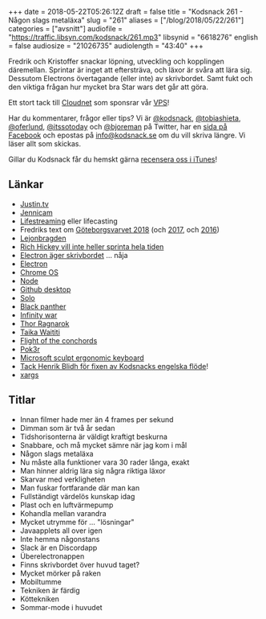 +++
date = 2018-05-22T05:26:12Z
draft = false
title = "Kodsnack 261 - Någon slags metaläxa"
slug = "261"
aliases = ["/blog/2018/05/22/261"]
categories = ["avsnitt"]
audiofile = "https://traffic.libsyn.com/kodsnack/261.mp3"
libsynid = "6618276"
english = false
audiosize = "21026735"
audiolength = "43:40"
+++

Fredrik och Kristoffer snackar löpning, utveckling och kopplingen däremellan. Sprintar är inget att eftersträva, och läxor är svåra att lära sig. Dessutom Electrons övertagande (eller inte) av skrivbordet. Samt fukt och den viktiga frågan hur mycket bra Star wars det går att göra.

Ett stort tack till [Cloudnet](http://www.cloudnet.se) som sponsrar vår [VPS](http://en.wikipedia.org/wiki/Virtual_private_server)!

Har du kommentarer, frågor eller tips? Vi är [@kodsnack](https://www.twitter.com/kodsnack), [@tobiashieta](https://www.twitter.com/tobiashieta), [@oferlund](https://www.twitter.com/oferlund), [@itssotoday](https://twitter.com/itssotoday) och [@bjoreman](https://www.twitter.com/bjoreman) på Twitter, har en [sida på Facebook](https://www.facebook.com/kodsnack) och epostas på [info@kodsnack.se](mailto:info@kodsnack.se) om du vill skriva längre. Vi läser allt som skickas.

Gillar du Kodsnack får du hemskt gärna [recensera oss i iTunes](http://itunes.apple.com/se/podcast/kodsnack/id561631498?l=en)!

## Länkar ##
* [Justin.tv](https://en.wikipedia.org/wiki/Justin.tv)
* [Jennicam](https://en.wikipedia.org/wiki/Jennifer_Ringley)
* [Lifestreaming](https://en.wikipedia.org/wiki/Lifecasting_%28video_stream%29) eller lifecasting
* Fredriks text om [Göteborgsvarvet 2018](https://bjoreman.com/thoughts/varvet2018.html) (och [2017](https://bjoreman.com/thoughts/varvet2017.html), och [2016](https://bjoreman.com/thoughts/varvet2016.html))
* [Lejonbragden](http://bjoreman.com/thoughts/bragden2015.html)
* [Rich Hickey vill inte heller sprinta hela tiden](https://www.youtube.com/watch?v=34_L7t7fD_U)
* [Electron äger skrivbordet](https://www.theverge.com/circuitbreaker/2018/5/16/17361696/chrome-os-electron-desktop-applications-apple-microsoft-google) … nåja
* [Electron](https://electronjs.org/)
* [Chrome OS](https://en.wikipedia.org/wiki/Chrome_OS)
* [Node](https://en.wikipedia.org/wiki/Node.js)
* [Github desktop](https://desktop.github.com/)
* [Solo](https://en.wikipedia.org/wiki/Solo:_A_Star_Wars_Story)
* [Black panther](https://en.wikipedia.org/wiki/Black_Panther_%28film%29)
* [Infinity war](https://en.wikipedia.org/wiki/Avengers:_Infinity_War)
* [Thor Ragnarok](https://en.wikipedia.org/wiki/Thor:_Ragnarok)
* [Taika Waititi](https://en.wikipedia.org/wiki/Taika_Waititi)
* [Flight of the conchords](https://en.wikipedia.org/wiki/Flight_of_the_Conchords)
* [Pok3r](https://bjoreman.com/thoughts/pok3r.html)
* [Microsoft sculpt ergonomic keyboard](https://www.microsoft.com/accessories/sv-se/products/keyboards/sculpt-ergonomic-desktop/l5v-00009)
* [Tack Henrik Blidh för fixen av Kodsnacks engelska flöde](https://github.com/kodsnack/site/pull/19)!
* [xargs](https://en.wikipedia.org/wiki/Xargs)

## Titlar ##
* Innan filmer hade mer än 4 frames per sekund
* Dimman som är två år sedan
* Tidshorisonterna är väldigt kraftigt beskurna
* Snabbare, och må mycket sämre när jag kom i mål
* Någon slags metaläxa
* Nu måste alla funktioner vara 30 rader långa, exakt
* Man hinner aldrig lära sig några riktiga läxor
* Skarvar med verkligheten
* Man fuskar fortfarande där man kan
* Fullständigt värdelös kunskap idag
* Plast och en luftvärmepump
* Kohandla mellan varandra
* Mycket utrymme för … "lösningar"
* Javaapplets all over igen
* Inte hemma någonstans
* Slack är en Discordapp
* Überelectronappen
* Finns skrivbordet över huvud taget?
* Mycket mörker på raken
* Mobiltumme
* Tekniken är färdig
* Köttekniken
* Sommar-mode i huvudet